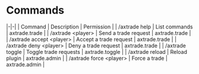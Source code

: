 # Commands

|-|-|
| Command | Description | Permission |
| /axtrade help | List commands | axtrade.trade |
| /axtrade &lt;player> | Send a trade request | axtrade.trade |
| /axtrade accept &lt;player> | Accept a trade request | axtrade.trade |
| /axtrade deny &lt;player> | Deny a trade request | axtrade.trade |
| /axtrade toggle | Toggle trade requests | axtrade.toggle |
| /axtrade reload | Reload plugin | axtrade.admin |
| /axtrade force &lt;player> | Force a trade | axtrade.admin |